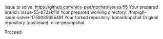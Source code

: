 Issue to solve: https://github.com/nice-pea/npchat/issues/55
Your prepared branch: issue-55-b72abf1d
Your prepared working directory: /tmp/gh-issue-solver-1759035655491
Your forked repository: konard/npchat
Original repository (upstream): nice-pea/npchat

Proceed.